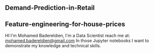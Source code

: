 ## Demand-Prediction-in-Retail
## Feature-engineering-for-house-prices
HI
I'm Mohamed Badereldien, I'm a Data Scientist
reach me at: mohamed.badereldien@gmail.com
In those Jupyter notebooks I want to demonstrate my knowledge and technical skills.
